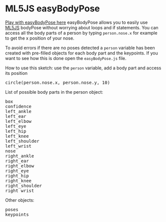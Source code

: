 # ML5JS easyBodyPose

[Play with easyBodyPose here]()
easyBodyPose allows you to easily use [ML5JS](https://lab.amcc.io/easybodypose) bodyPose without worrying about loops and if statements. You can access all the body parts of a person
by typing `person.nose.x` for example to get the x position of your nose.

To avoid errors if there are no poses detected a `person` variable has been created with pre-filled objects for each body part and the keypoints. If you want to see how this is done open the `easyBodyPose.js` file.

How to use this sketch:
use the `person` variable, add a body part and access its position

<pre>
circle(person.nose.x, person.nose.y, 10)
</pre>

List of possible body parts in the person object:

<pre>
box
confidence
left_ankle
left_ear
left_elbow
left_eye
left_hip
left_knee
left_shoulder
left_wrist
nose
right_ankle
right_ear
right_elbow
right_eye
right_hip
right_knee
right_shoulder
right_wrist
</pre>

Other objects:

<pre>
poses
keypoints
</pre>
